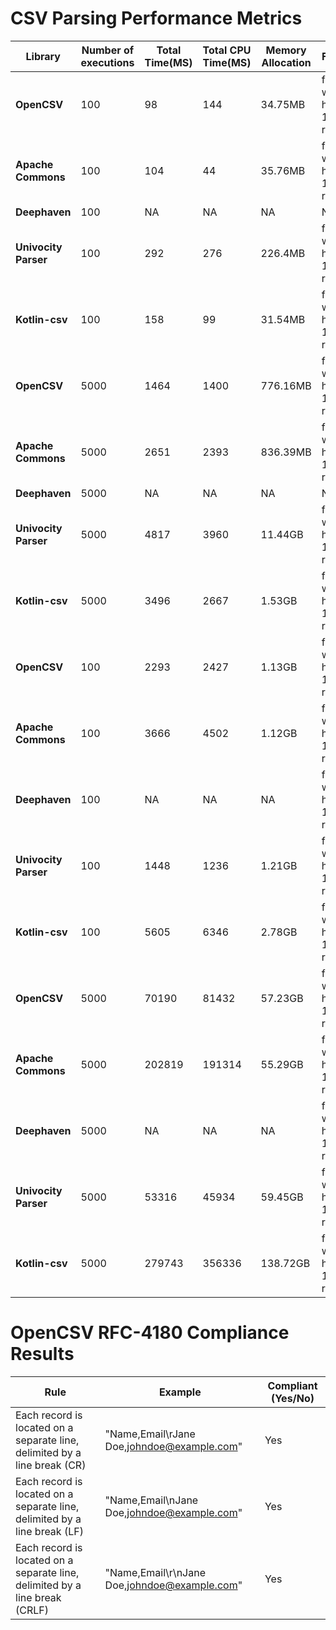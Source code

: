 # CSV Parsing Performance Metrics

| **Library**       | **Number of executions** | **Total Time(MS)** | **Total CPU Time(MS)** | **Memory Allocation** | **Filename** | **Source** |
|-------------------|--------------------------|---------------------|------------------------|---------------------------|--------------|-----------------|
| **OpenCSV**      | 100|98|144|34.75MB|file-with-headers-100-rows.csv|[OpenCSV](https://opencsv.sourceforge.net/)|
| **Apache Commons**| 100|104|44|35.76MB|file-with-headers-100-rows.csv|[Apache Commons](https://commons.apache.org/proper/commons-csv/)|
| **Deephaven**     | 100|NA|NA|NA|NA|[DeepHaven](https://github.com/deephaven/deephaven-csv)|
| **Univocity Parser**|100|292|276|226.4MB|file-with-headers-100-rows.csv|[Univocity Parsers](https://www.baeldung.com/java-univocity-parsers)|
| **Kotlin-csv**    |100|158|99|31.54MB|file-with-headers-100-rows.csv||
| **OpenCSV**      |5000|1464|1400|776.16MB|file-with-headers-100-rows.csv||
| **Apache Commons**|5000|2651|2393|836.39MB|file-with-headers-100-rows.csv||
| **Deephaven**     |5000|NA|NA|NA|NA||
| **Univocity Parser**|5000|4817|3960|11.44GB|file-with-headers-100-rows.csv||
| **Kotlin-csv**    |5000|3496|2667|1.53GB|file-with-headers-100-rows.csv||
| **OpenCSV**      |100|2293|2427|1.13GB|file-with-headers-10000-rows.csv||
| **Apache Commons**|100|3666|4502|1.12GB|file-with-headers-10000-rows.csv||
| **Deephaven**     |100|NA|NA|NA|file-with-headers-10000-rows.csv||
| **Univocity Parser**|100|1448|1236|1.21GB|file-with-headers-10000-rows.csv||
| **Kotlin-csv**    |100|5605|6346|2.78GB|file-with-headers-10000-rows.csv||
| **OpenCSV**      |5000|70190|81432|57.23GB|file-with-headers-10000-rows.csv||
| **Apache Commons**|5000|202819|191314|55.29GB|file-with-headers-10000-rows.csv||
| **Deephaven**     |5000|NA|NA|NA|file-with-headers-10000-rows.csv||
| **Univocity Parser**|5000|53316|45934|59.45GB|file-with-headers-10000-rows.csv||
| **Kotlin-csv**    |5000|279743|356336|138.72GB|file-with-headers-10000-rows.csv||


# OpenCSV RFC-4180 Compliance Results
| Rule | Example | Compliant (Yes/No) |
|------|---------|--------------------|
|Each record is located on a separate line, delimited by a line break (CR)|"Name,Email\rJane Doe,johndoe@example.com"|Yes|
|Each record is located on a separate line, delimited by a line break (LF)|"Name,Email\nJane Doe,johndoe@example.com"|Yes|
|Each record is located on a separate line, delimited by a line break (CRLF)|"Name,Email\r\nJane Doe,johndoe@example.com"|Yes|

